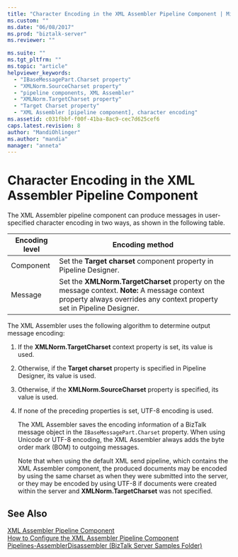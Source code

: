 ```yaml
---
title: "Character Encoding in the XML Assembler Pipeline Component | Microsoft Docs"
ms.custom: ""
ms.date: "06/08/2017"
ms.prod: "biztalk-server"
ms.reviewer: ""

ms.suite: ""
ms.tgt_pltfrm: ""
ms.topic: "article"
helpviewer_keywords: 
  - "IBaseMessagePart.Charset property"
  - "XMLNorm.SourceCharset property"
  - "pipeline components, XML Assembler"
  - "XMLNorm.TargetCharset property"
  - "Target Charset property"
  - "XML Assembler [pipeline component], character encoding"
ms.assetid: c031fbbf-f00f-41ba-8ac9-cec7d625cef6
caps.latest.revision: 8
author: "MandiOhlinger"
ms.author: "mandia"
manager: "anneta"
---
```

# Character Encoding in the XML Assembler Pipeline Component
The XML Assembler pipeline component can produce messages in user-specified character encoding in two ways, as shown in the following table.  
  
|Encoding level|Encoding method|  
|--------------------|---------------------|  
|Component|Set the **Target charset** component property in Pipeline Designer.|  
|Message|Set the **XMLNorm.TargetCharset** property on the message context. **Note:**  A message context property always overrides any context property set in Pipeline Designer.|  
  
 The XML Assembler uses the following algorithm to determine output message encoding:  
  
1. If the **XMLNorm.TargetCharset** context property is set, its value is used.  
  
2. Otherwise, if the **Target charset** property is specified in Pipeline Designer, its value is used.  
  
3. Otherwise, if the **XMLNorm.SourceCharset** property is specified, its value is used.  
  
4. If none of the preceding properties is set, UTF-8 encoding is used.  
  
   The XML Assembler saves the encoding information of a BizTalk message object in the `IBaseMessagePart.Charset` property. When using Unicode or UTF-8 encoding, the XML Assembler always adds the byte order mark (BOM) to outgoing messages.  
  
   Note that when using the default XML send pipeline, which contains the XML Assembler component, the produced documents may be encoded by using the same charset as when they were submitted into the server, or they may be encoded by using UTF-8 if documents were created within the server and **XMLNorm.TargetCharset** was not specified.  
  
## See Also  
 [XML Assembler Pipeline Component](../core/xml-assembler-pipeline-component.md)   
 [How to Configure the XML Assembler Pipeline Component](../core/how-to-configure-the-xml-assembler-pipeline-component.md)   
 [Pipelines-AssemblerDisassembler (BizTalk Server Samples Folder)](../core/pipelines-assemblerdisassembler-biztalk-server-samples-folder.md)